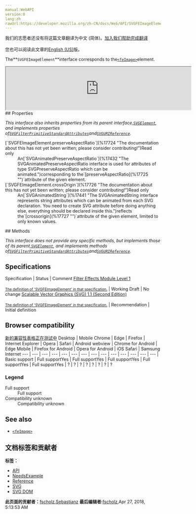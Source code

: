 ```yaml
---
manual:WebAPI
version:0
lang:zh
rawUrl:https://developer.mozilla.org/zh-CN/docs/Web/API/SVGFEImageElement
---
```




<bdi>我们的志愿者还没有将这篇文章翻译为<bdi>中文 (简体)</bdi>。[加入我们帮助完成翻译](%17721 "")<br></br>您也可以阅读此文章的[English (US)](%17722 "")版。</bdi>






The**`SVGFEImageElement`**interface corresponds to the[`<feImage>`](%17723 "The <feImage> SVG filter primitive fetches image data from an external source and provides the pixel data as output (meaning if the external source is an SVG image, it is rasterized.)")element.

<iframe src='https://mdn.mozillademos.org/en-US/docs/Web/API/SVGFEImageElement$samples/inheritance_diagram?revision=1377362' width='600' height='140'></iframe>
## Properties<a name="Properties"></a>


<em>This interface also inherits properties from its parent interface,[`SVGElement`](%17342 "All of the SVG DOM interfaces that correspond directly to elements in the SVG language derive from the SVGElement interface."), and implements properties of[`SVGFilterPrimitiveStandardAttributes`](%17591 "The SVGFilterPrimitiveStandardAttributes interface defines the set of DOM attributes that are common across the filter primitive interfaces.")and[`SVGURIReference`](%17508 "The SVGURIReference interface is used to reflect the href attribute and the deprecated xlink:href attribute.").</em>

<dl><dt>[`SVGFEImageElement.preserveAspectRatio`](%17724 "The documentation about this has not yet been written; please consider contributing!")Read only</dt><dd>An[`SVGAnimatedPreserveAspectRatio`](%17432 "The SVGAnimatedPreserveAspectRatio interface is used for attributes of type SVGPreserveAspectRatio which can be animated.")corresponding to the`[preserveAspectRatio](%17725 "")`attribute of the given element.</dd><dt>[`SVGFEImageElement.crossOrigin`](%17726 "The documentation about this has not yet been written; please consider contributing!")Read only</dt><dd>An[`SVGAnimatedString`](%17441 "The SVGAnimatedString interface represents string attributes which can be animated from each SVG declaration. You need to create SVG attribute before doing anything else, everything should be declared inside this.")reflects the`[crossorigin](%17727 "")`attribute of the given element, limited to only known values.</dd></dl>
## Methods<a name="Methods"></a>


<em>This interface does not provide any specific methods, but implements those of its parent,[`SVGElement`](%17342 "All of the SVG DOM interfaces that correspond directly to elements in the SVG language derive from the SVGElement interface."), and implements methods of[`SVGFilterPrimitiveStandardAttributes`](%17591 "The SVGFilterPrimitiveStandardAttributes interface defines the set of DOM attributes that are common across the filter primitive interfaces.")and[`SVGURIReference`](%17508 "The SVGURIReference interface is used to reflect the href attribute and the deprecated xlink:href attribute.").</em>


## Specifications<a name="Specifications"></a>
Specification | Status | Comment 
[Filter Effects Module Level 1<br></br><small>The definition of &#39;SVGFEImageElement&#39; in that specification.</small>](%17728 "") | Working Draft | No change 
[Scalable Vector Graphics (SVG) 1.1 (Second Edition)<br></br><small>The definition of &#39;SVGFEImageElement&#39; in that specification.</small>](%17729 "") | Recommendation | Initial definition 


## Browser compatibility<a name="Browser_compatibility"></a>
[新的兼容性表格正在测试中<i></i>](%3360 "")
<abbr>Desktop<i></i></abbr> | <abbr>Mobile<i></i></abbr> 
<abbr>Chrome<i></i></abbr> | <abbr>Edge<i></i></abbr> | <abbr>Firefox<i></i></abbr> | <abbr>Internet Explorer<i></i></abbr> | <abbr>Opera<i></i></abbr> | <abbr>Safari<i></i></abbr> | <abbr>Android webview<i></i></abbr> | <abbr>Chrome for Android<i></i></abbr> | <abbr>Edge Mobile<i></i></abbr> | <abbr>Firefox for Android<i></i></abbr> | <abbr>Opera for Android<i></i></abbr> | <abbr>iOS Safari<i></i></abbr> | <abbr>Samsung Internet<i></i></abbr> 
 ---  |  ---  |  ---  |  ---  |  ---  |  ---  |  ---  |  ---  |  ---  |  ---  |  ---  |  ---  |  ---  |  ---  | 
Basic support | <abbr>Full support</abbr>Yes | <abbr>Full support</abbr>Yes | <abbr>Full support</abbr>Yes | <abbr>Full support</abbr>Yes | <abbr>Full support</abbr>Yes | <abbr>?</abbr> | <abbr>?</abbr> | <abbr>?</abbr> | <abbr>?</abbr> | <abbr>?</abbr> | <abbr>?</abbr> | <abbr>?</abbr> | <abbr>?</abbr> 


### Legend<a name="Legend"></a>
<dl><dt><abbr>Full support</abbr></dt><dd>Full support</dd><dt><abbr>Compatibility unknown</abbr></dt><dd>Compatibility unknown</dd></dl>

## See also<a name="See_also"></a>

* [`<feImage>`](%17723 "The <feImage> SVG filter primitive fetches image data from an external source and provides the pixel data as output (meaning if the external source is an SVG image, it is rasterized.)")



## 文档标签和贡献者
**标签：**
* [API](%50 "")
* [NeedsExample](%13047 "")
* [Reference](%3381 "")
* [SVG](%457 "")
* [SVG DOM](%17335 "")

**此页面的贡献者：**[fscholz](%60 ""),[Sebastianz](%4468 "")
**最后编辑者:**[fscholz](%60 ""),<time>Apr 27, 2018, 5:13:53 AM</time>


